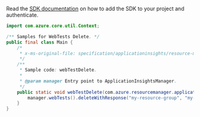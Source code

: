 Read the [SDK documentation](https://github.com/Azure/azure-sdk-for-java/blob/azure-resourcemanager-applicationinsights_1.0.0-beta.3/sdk/applicationinsights/azure-resourcemanager-applicationinsights/README.md) on how to add the SDK to your project and authenticate.

```java
import com.azure.core.util.Context;

/** Samples for WebTests Delete. */
public final class Main {
    /*
     * x-ms-original-file: specification/applicationinsights/resource-manager/Microsoft.Insights/stable/2015-05-01/examples/WebTestDelete.json
     */
    /**
     * Sample code: webTestDelete.
     *
     * @param manager Entry point to ApplicationInsightsManager.
     */
    public static void webTestDelete(com.azure.resourcemanager.applicationinsights.ApplicationInsightsManager manager) {
        manager.webTests().deleteWithResponse("my-resource-group", "my-webtest-01-mywebservice", Context.NONE);
    }
}
```
